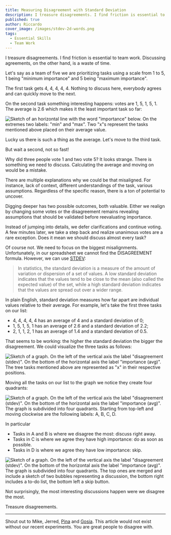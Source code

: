 ```yaml
---
title: Measuring Disagreement with Standard Deviation
description: I treasure disagreements. I find friction is essential to team work. Discussing agreements, on the other hand, is a waste of time.
published: true
author: Riccardo
cover_image: /images/stdev-2d-words.png
tags:
  - Essential Skills
  - Team Work
---
```


I treasure disagreements. I find friction is essential to team work. Discussing agreements, on the other hand, is a waste of time.

Let's say as a team of five we are prioritizing tasks using a scale from 1 to 5, 1 being "minimum importance" and 5 being "maximum importance".

The first task gets 4, 4, 4, 4, 4. Nothing to discuss here, everybody agrees and can quickly move to the next.

On the second task something interesting happens: votes are 1, 5, 1, 5, 1. The average is 2.6 which makes it the least important task so far:

![Sketch of an horizontal line with the word "importance" below. On the extremes two labels: "min" and "max". Two "x"s represent the tasks mentioned above placed on their average value.](/images/stdev-line.png)

Lucky us there is such a thing as the average. Let's move to the third task.

But wait a second, not so fast!

Why did three people vote 1 and two vote 5? It looks strange. There is something we need to discuss. Calculating the average and moving on would be a mistake.

There are multiple explanations why we could be that misaligned. For instance, lack of context, different understandings of the task, various assumptions. Regardless of the specific reason, there is a ton of potential to uncover.

Digging deeper has two possible outcomes, both valuable. Either we realign by changing some votes or the disagreement remains revealing assumptions that should be validated before reevaluating importance.

Instead of jumping into details, we defer clarifications and continue voting. A few minutes later, we take a step back and realize unanimous votes are a rare exception. Does it mean we should discuss almost every task?

Of course not. We need to focus on the biggest misalignments. Unfortunately, in our spreadsheet we cannot find the DISAGREEMENT formula. However, we can use [STDEV](https://en.wikipedia.org/wiki/Standard_deviation):

> In statistics, the standard deviation is a measure of the amount of variation or dispersion of a set of values. A low standard deviation indicates that the values tend to be close to the mean (also called the expected value) of the set, while a high standard deviation indicates that the values are spread out over a wider range.

In plain English, standard deviation measures how far apart are individual values relative to their average. For example, let's take the first three tasks on our list:

- 4, 4, 4, 4, 4 has an average of 4 and a standard deviation of 0;
- 1, 5, 1, 5, 1 has an average of 2.6 and a standard deviation of 2.2;
- 2, 1, 1, 2, 1 has an average of 1.4 and a standard deviation of 0.5.

That seems to be working: the higher the standard deviation the bigger the disagreement. We could visualize the three tasks as follows:

![Sketch of a graph. On the left of the vertical axis the label "disagreement (stdev)". On the bottom of the horizontal axis the label "importance (avg)". The tree tasks mentioned above are represented as "x" in their respective positions.](/images/stdev-2d.png)

Moving all the tasks on our list to the graph we notice they create four quadrants:

![Sketch of a graph. On the left of the vertical axis the label "disagreement (stdev)". On the bottom of the horizontal axis the label "importance (avg)". The graph is subdivided into four quadrants. Starting from top-left and moving clockwise are the following labels: A, B, C, D.](/images/stdev-2d-all.png)

In particular

- Tasks in A and B is where we disagree the most: discuss right away.
- Tasks in C is where we agree they have high importance: do as soon as possible.
- Tasks in D is where we agree they have low importance: skip.

![Sketch of a graph. On the left of the vertical axis the label "disagreement (stdev)". On the bottom of the horizontal axis the label "importance (avg)". The graph is subdivided into four quadrants. The top ones are merged and include a sketch of two bubbles representing a discussion, the bottom right includes a to-do list, the bottom left a skip button.](/images/stdev-2d-words.png)

Not surprisingly, the most interesting discussions happen were we disagree the most.

Treasure disagreements.

---

Shout out to Mike, Jerred, [Pina](https://dribbble.com/lonerracoon/about) and [Gosia](https://www.instagram.com/designaur/). This article would not exist without our recent experiments. You are great people to disagree with.
